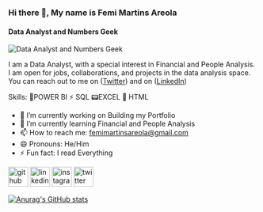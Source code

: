 ### Hi there 👋, My name is **Femi Martins Areola**
#### Data Analyst and Numbers Geek
![Data Analyst and Numbers Geek](https://media-exp2.licdn.com/dms/image/C4D22AQFXwYOLsGsdZw/feedshare-shrink_2048_1536/0/1653059531994?e=1660780800&v=beta&t=qNxPVx7lc1p8Fqxp3wGnsC-iacsG_EGGuyrCxecfNhQ)

I am a Data Analyst, with a special interest in Financial and People Analysis.  I am open for jobs, collaborations, and projects in the data analysis space. 
You can reach out to me on ([Twitter](https://twitter.com/f_martinsareola)) and on ([LinkedIn](https://www.linkedin.com/in/femi-martins-areola/))

Skills: 
🌟POWER BI 
⚡ SQL 
📟EXCEL 
📳 HTML 

- 🔭 I’m currently working on Building my Portfolio 
- 🌱 I’m currently learning Financial and People Analysis 
- 📫 How to reach me: femimartinsareola@gmail.com 
- 😄 Pronouns: He/Him 
- ⚡ Fun fact: I read Everything 


[<img src='https://cdn.jsdelivr.net/npm/simple-icons@3.0.1/icons/github.svg' alt='github' height='40'>](https://github.com/FemiAreola1)  [<img src='https://cdn.jsdelivr.net/npm/simple-icons@3.0.1/icons/linkedin.svg' alt='linkedin' height='40'>](https://www.linkedin.com/in/https://www.linkedin.com/in/femi-martins-areola//)  [<img src='https://cdn.jsdelivr.net/npm/simple-icons@3.0.1/icons/instagram.svg' alt='instagram' height='40'>](https://www.instagram.com/@femi_fma/)  [<img src='https://cdn.jsdelivr.net/npm/simple-icons@3.0.1/icons/twitter.svg' alt='twitter' height='40'>](https://twitter.com/@f_martinsareola)  

[![Anurag's GitHub stats](https://github-readme-stats.vercel.app/api?username=FemiAreola1)](https://github.com/anuraghazra/github-readme-stats)
